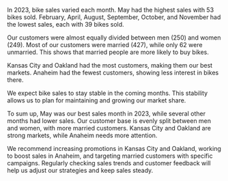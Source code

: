 In 2023, bike sales varied each month. May had the highest sales with 53 bikes sold. February, April, August, September, October, and November had the lowest sales, each with 39 bikes sold.

Our customers were almost equally divided between men (250) and women (249). Most of our customers were married (427), while only 62 were unmarried. This shows that married people are more likely to buy bikes.

Kansas City and Oakland had the most customers, making them our best markets. Anaheim had the fewest customers, showing less interest in bikes there.

We expect bike sales to stay stable in the coming months. This stability allows us to plan for maintaining and growing our market share.

To sum up, May was our best sales month in 2023, while several other months had lower sales. Our customer base is evenly split between men and women, with more married customers. Kansas City and Oakland are strong markets, while Anaheim needs more attention.

We recommend increasing promotions in Kansas City and Oakland, working to boost sales in Anaheim, and targeting married customers with specific campaigns. Regularly checking sales trends and customer feedback will help us adjust our strategies and keep sales steady.
